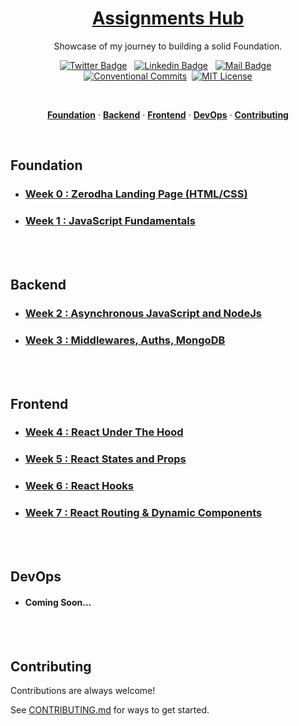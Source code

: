 <a href="./">
  <h1 align="center">Assignments Hub</h1>
</a>

<p align="center">
  Showcase of my journey to building a solid Foundation.
</p>

<div align= "center">

[![Twitter Badge](https://img.shields.io/badge/-@KadlagAkash-1ca0f1?style=flat&labelColor=1ca0f1&logo=twitter&logoColor=white&link=https://twitter.com/KadlagAkash)](https://twitter.com/KadlagAkash) &nbsp; [![Linkedin Badge](https://img.shields.io/badge/-KadlagAkash-0e76a8?style=flat&labelColor=0e76a8&logo=linkedin&logoColor=white)](https://www.linkedin.com/in/kadlagakash/) &nbsp; [![Mail Badge](https://img.shields.io/badge/-akashkadlag14-c0392b?style=flat&labelColor=c0392b&logo=gmail&logoColor=white)](mailto:akashkadlag14@gmail.com) &nbsp; [![Conventional Commits](https://img.shields.io/badge/Conventional%20Commits-1.0.0-%23FE5196?logo=conventionalcommits&logoColor=white)](https://conventionalcommits.org)&nbsp; [![MIT License](https://img.shields.io/badge/License-MIT-green.svg)](https://choosealicense.com/licenses/mit/)

</div>
<br>

<p align="center">
  <a href="#foundation"><strong>Foundation</strong></a> ·
  <a href="#backend"><strong>Backend</strong></a> ·
  <a href="#frontend"><strong>Frontend</strong></a> ·
  <a href="#devops"><strong>DevOps</strong></a> ·
  <a href="#contributing"><strong>Contributing</strong></a>
</p>
</br>

## Foundation

 - ### [Week 0 : Zerodha Landing Page (HTML/CSS)](./week-0/README.md)

 - ### [Week 1 : JavaScript Fundamentals](./week-1/README.md)
</br></br>


## Backend

 - ### [Week 2 : Asynchronous JavaScript and NodeJs](./week-2/README.md)
 
 - ### [Week 3 : Middlewares, Auths, MongoDB](./week-3/README.md)
</br></br>

## Frontend

 - ### [Week 4 : React Under The Hood](./week-4/README.md)

 - ### [Week 5 : React States and Props](./week-5/README.md)

 - ### [Week 6 : React Hooks](./week-6/README.md)

 - ### [Week 7 : React Routing & Dynamic Components](./week-7/README.md)
</br></br>

## DevOps

 - #### Coming Soon...
</br></br>

## Contributing

Contributions are always welcome! 

See [CONTRIBUTING.md](../../CONTRIBUTING.md) for ways to get started.
</br></br>